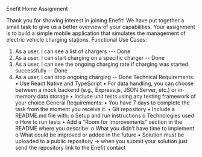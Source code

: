 Enefit Home Assignment

Thank you for showing interest in joining Enefit!
We have put together a small task to give us a better overview of your capabilities. Your
assignment is to build a simple mobile application that simulates the management of electric
vehicle charging stations.
Functional Use Cases:
1. As a user, I can see a list of chargers --- Done
2. As a user, I can start charging on a specific charger -- Done
3. As a user, I can see the ongoing charging rate if charging was started successfully -- Done
4. As a user, I can stop ongoing charging -- Done
Technical Requirements:
• Use React Native and TypeScript
• For data handling, you can choose between a mock backend (e.g., Express.js,
JSON Server, etc.) or in-memory data storage
• Include unit tests using any testing framework of your choice
General Requirements:
• You have 7 days to complete the task from the moment you receive it.
• Git repository
• Include a README.md file with:
o Setup and run instructions
o Technologies used
o How to run tests
• Add a "Room for Improvements" section in the README where you describe:
o What you didn’t have time to implement
o What could be improved or added in the future
• Solution must be uploaded to a public repository -> when you submit your
solution just send the repository link to the Enefit contact